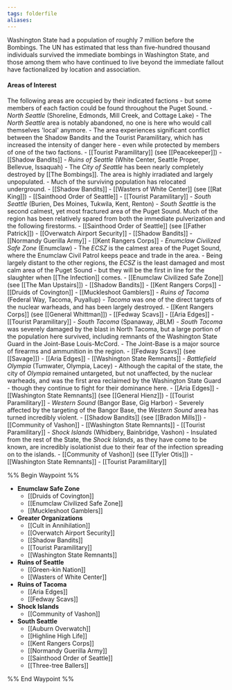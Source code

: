```yaml
---
tags: folderfile
aliases:
---
```


Washington State had a population of roughly 7 million before the Bombings. The UN has estimated that less than five-hundred thousand individuals survived the immediate bombings in Washington State, and those among them who have continued to live beyond the immediate fallout have factionalized by location and association.

#### Areas of Interest
The following areas are occupied by their indicated factions - but some members of each faction could be found throughout the Puget Sound.
	- *North Seattle* (Shoreline, Edmonds, Mill Creek, and Cottage Lake)
			- The *North Seattle* area is notably abandoned, no one is here who would call themselves 'local' anymore.
			- The area experiences significant conflict between the Shadow Bandits and the Tourist Paramilitary, which has increased the intensity of danger here - even while protected by members of one of the two factions.
		- [[Tourist Paramilitary]] (see [[Peacekeeper]])
		- [[Shadow Bandits]]
	- *Ruins of Seattle* (White Center, Seattle Proper, Bellevue, Issaquah)
			- The *City of Seattle* has been nearly completely destroyed by [[The Bombings]]. The area is highly irradiated and largely unpopulated.
			- Much of the surviving population has relocated underground.
		- [[Shadow Bandits]]
		- [[Wasters of White Center]] (see [[Rat King]])
		- [[Sainthood Order of Seattle]]
		- [[Tourist Paramilitary]]
	- *South Seattle* (Burien, Des Moines, Tukwila, Kent, Renton)
			- *South Seattle* is the second calmest, yet most fractured area of the Puget Sound. Much of the region has been relatively spared from both the immediate pulverization and the following firestorms.
		- [[Sainthood Order of Seattle]] (see [[Father Patrick]])
		- [[Overwatch Airport Security]]
		- [[Shadow Bandits]]
		- [[Normandy Guerilla Army]]
		- [[Kent Rangers Corps]]
	- *Enumclaw Civilized Safe Zone* (Enumclaw)
			- The *ECSZ* is the calmest area of the Puget Sound, where the Enumclaw Civil Patrol keeps peace and trade in the area.
			- Being largely distant to the other regions, the *ECSZ* is the least damaged and most calm area of the Puget Sound - but they will be the first in line for the slaughter when [[The Infection]] comes.
		- [[Enumclaw Civilized Safe Zone]] (see [[The Man Upstairs]])
		- [[Shadow Bandits]]
		- [[Kent Rangers Corps]]
		- [[Druids of Covington]]
		- [[Muckleshoot Gamblers]]
	- *Ruins of Tacoma* (Federal Way, Tacoma, Puyallup)
			- *Tacoma* was one of the direct targets of the nuclear warheads, and has been largely destroyed.
		- [[Kent Rangers Corps]] (see [[General Whittman]])
		- [[Fedway Scavs]]
		- [[Aria Edges]]
		- [[Tourist Paramilitary]]
	- *South Tacoma* (Spanaway, JBLM)
			- *South Tacoma* was severely damaged by the blast in North Tacoma, but a large portion of the population here survived, including remnants of the Washington State Guard in the Joint-Base Louis-McCord.
			- The Joint-Base is a major source of firearms and ammunition in the region.
		- [[Fedway Scavs]] (see [[Savage]])
		- [[Aria Edges]]
		- [[Washington State Remnants]]
	- *Battlefield Olympia* (Tumwater, Olympia, Lacey)
			- Although the capital of the state, the city of *Olympia* remained untargeted, but not unaffected, by the nuclear warheads, and was the first area reclaimed by the Washington State Guard - though they continue to fight for their dominance here.
		- [[Aria Edges]]
		- [[Washington State Remnants]] (see [[General Hienz]])
		- [[Tourist Paramilitary]]
	- *Western Sound* (Bangor Base, Gig Harbor)
			- Severely affected by the targeting of the Bangor Base, the *Western Sound* area has turned incredibly violent.
		- [[Shadow Bandits]] (see [[Bradon Mills]])
		- [[Community of Vashon]] 
		- [[Washington State Remnants]] 
		- [[Tourist Paramilitary]]
	- *Shock Islands* (Whidbery, Bainbridge, Vashon)
			- Insulated from the rest of the State, the *Shock Islands*, as they have come to be known, are incredibly isolationist due to their fear of the infection spreading on to the islands.
		- [[Community of Vashon]] (see [[Tyler Otis]])
		- [[Washington State Remnants]]
		- [[Tourist Paramilitary]]

%% Begin Waypoint %%
- **Enumclaw Safe Zone**
	- [[Druids of Covington]]
	- [[Enumclaw Civilized Safe Zone]]
	- [[Muckleshoot Gamblers]]
- **Greater Organizations**
	- [[Cult in Annihilation]]
	- [[Overwatch Airport Security]]
	- [[Shadow Bandits]]
	- [[Tourist Paramilitary]]
	- [[Washington State Remnants]]
- **Ruins of Seattle**
	- [[Green-kin Nation]]
	- [[Wasters of White Center]]
- **Ruins of Tacoma**
	- [[Aria Edges]]
	- [[Fedway Scavs]]
- **Shock Islands**
	- [[Community of Vashon]]
- **South Seattle**
	- [[Auburn Overwatch]]
	- [[Highline High Life]]
	- [[Kent Rangers Corps]]
	- [[Normandy Guerilla Army]]
	- [[Sainthood Order of Seattle]]
	- [[Three-tree Ballers]]

%% End Waypoint %%
